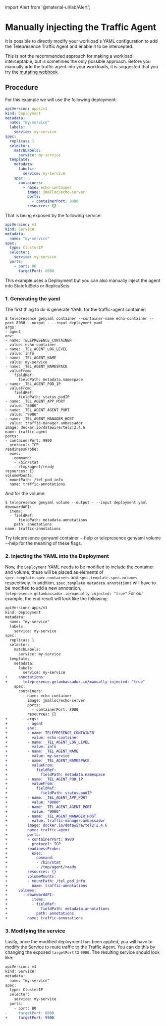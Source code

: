 import Alert from '@material-ui/lab/Alert';

# Manually injecting the Traffic Agent

It is possible to directly modify your workload's YAML configuration to add the Telepresence Traffic Agent and enable it to be intercepted.

<Alert severity="warning">
This is not the recommended approach for making a workload interceptable, but is sometimes the only possible approach.
Before you manually add the traffic agent into your workloads, it is suggested that you try the <a href="../cluster-config#mutating-webhook">mutating webhook</a>
</Alert>

## Procedure

For this example we will use the following deployment:

```yaml
apiVersion: apps/v1
kind: Deployment
metadata:
  name: "my-service"
  labels:
    service: my-service
spec:
  replicas: 1
  selector:
    matchLabels:
      service: my-service
  template:
    metadata:
      labels:
        service: my-service
    spec:
      containers:
        - name: echo-container
          image: jmalloc/echo-server
          ports:
            - containerPort: 8080
          resources: {}
```

That is being exposed by the following service:

```yaml
apiVersion: v1
kind: Service
metadata:
  name: "my-service"
spec:
  type: ClusterIP
  selector:
    service: my-service
  ports:
    - port: 80
      targetPort: 8080
```

<Alert severity="info">
This example uses a Deployment but you can also manually inject the agent into StatefulSets or ReplicaSets
</Alert>

### 1. Generating the yaml

The first thing to do is generate YAML for the traffic-agent container:

```console
$ telepresence genyaml container --container-name echo-container --port 8080 --output - --input deployment.yaml
args:
- agent
env:
- name: TELEPRESENCE_CONTAINER
  value: echo-container
- name: _TEL_AGENT_LOG_LEVEL
  value: info
- name: _TEL_AGENT_NAME
  value: my-service
- name: _TEL_AGENT_NAMESPACE
  valueFrom:
    fieldRef:
      fieldPath: metadata.namespace
- name: _TEL_AGENT_POD_IP
  valueFrom:
    fieldRef:
      fieldPath: status.podIP
- name: _TEL_AGENT_APP_PORT
  value: "8080"
- name: _TEL_AGENT_AGENT_PORT
  value: "9900"
- name: _TEL_AGENT_MANAGER_HOST
  value: traffic-manager.ambassador
image: docker.io/datawire/tel2:2.4.6
name: traffic-agent
ports:
- containerPort: 9900
  protocol: TCP
readinessProbe:
  exec:
    command:
    - /bin/stat
    - /tmp/agent/ready
resources: {}
volumeMounts:
- mountPath: /tel_pod_info
  name: traffic-annotations
```

And for the volume:

```console
$ telepresence genyaml volume --output - --input deployment.yaml
downwardAPI:
  items:
  - fieldRef:
      fieldPath: metadata.annotations
    path: annotations
name: traffic-annotations
```

<Alert severity="info">
Try telepresence genyaml container --help or telepresence genyaml volume --help for the meaning of these flags.
</Alert>

### 2. Injecting the YAML into the Deployment

Now, the `Deployment` YAML needs to be modified to include the container and volume; these will be placed as elements of `spec.template.spec.containers` and `spec.template.spec.volumes` respectively.
In addition, `spec.template.metadata.annotations` will have to be modified to add a new annotation, `telepresence.getambassador.io/manually-injected: "true"`
For our example, the end result will look like the following:

```diff
apiVersion: apps/v1
kind: Deployment
metadata:
  name: "my-service"
  labels:
    service: my-service
spec:
  replicas: 1
  selector:
    matchLabels:
      service: my-service
  template:
    metadata:
      labels:
        service: my-service
+     annotations:
+       telepresence.getambassador.io/manually-injected: "true"
    spec:
      containers:
        - name: echo-container
          image: jmalloc/echo-server
          ports:
            - containerPort: 8080
          resources: {}
+       - args:
+         - agent
+         env:
+         - name: TELEPRESENCE_CONTAINER
+           value: echo-container
+         - name: _TEL_AGENT_LOG_LEVEL
+           value: info
+         - name: _TEL_AGENT_NAME
+           value: my-service
+         - name: _TEL_AGENT_NAMESPACE
+           valueFrom:
+             fieldRef:
+               fieldPath: metadata.namespace
+         - name: _TEL_AGENT_POD_IP
+           valueFrom:
+             fieldRef:
+               fieldPath: status.podIP
+         - name: _TEL_AGENT_APP_PORT
+           value: "8080"
+         - name: _TEL_AGENT_AGENT_PORT
+           value: "9900"
+         - name: _TEL_AGENT_MANAGER_HOST
+           value: traffic-manager.ambassador
+         image: docker.io/datawire/tel2:2.4.6
+         name: traffic-agent
+         ports:
+         - containerPort: 9900
+           protocol: TCP
+         readinessProbe:
+           exec:
+             command:
+             - /bin/stat
+             - /tmp/agent/ready
+         resources: {}
+         volumeMounts:
+         - mountPath: /tel_pod_info
+           name: traffic-annotations
+     volumes:
+       - downwardAPI:
+           items:
+           - fieldRef:
+               fieldPath: metadata.annotations
+             path: annotations
+         name: traffic-annotations
```

### 3. Modifying the service

Lastly, once the modified deployment has been applied, you will have to modify the Service to route traffic to the Traffic Agent.
You can do this by changing the exposed `targetPort` to `9900`. The resulting service should look like:

```diff
apiVersion: v1
kind: Service
metadata:
  name: "my-service"
spec:
  type: ClusterIP
  selector:
    service: my-service
  ports:
    - port: 80
-     targetPort: 8080
+     targetPort: 9900
```
